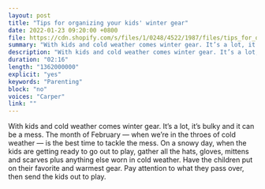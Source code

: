 ```yaml
---
layout: post
title: "Tips for organizing your kids' winter gear"
date: 2022-01-23 09:20:00 +0800
file: https://cdn.shopify.com/s/files/1/0248/4522/1987/files/tips_for_organizing_your_kids_winter_gear.mp3?v=1642908000
summary: "With kids and cold weather comes winter gear. It’s a lot, it’s bulky and it can be a mess. The month of February — when we’re in the throes of cold weather — is the best time to tackle the mess. On a snowy day, when the kids are getting ready to go out to play, gather all the hats, gloves, mittens and scarves plus anything else worn in cold weather. Have the children put on their favorite and warmest gear. Pay attention to what they pass over, then send the kids out to play."
description: "With kids and cold weather comes winter gear. It’s a lot, it’s bulky and it can be a mess. The month of February — when we’re in the throes of cold weather — is the best time to tackle the mess. On a snowy day, when the kids are getting ready to go out to play, gather all the hats, gloves, mittens and scarves plus anything else worn in cold weather. Have the children put on their favorite and warmest gear. Pay attention to what they pass over, then send the kids out to play."
duration: "02:16"
length: "1362000000"
explicit: "yes"
keywords: "Parenting"
block: "no"
voices: "Carper"
link: ""
---
```


With kids and cold weather comes winter gear. It’s a lot, it’s bulky and it can be a mess. The month of February — when we’re in the throes of cold weather — is the best time to tackle the mess. On a snowy day, when the kids are getting ready to go out to play, gather all the hats, gloves, mittens and scarves plus anything else worn in cold weather. Have the children put on their favorite and warmest gear. Pay attention to what they pass over, then send the kids out to play.
